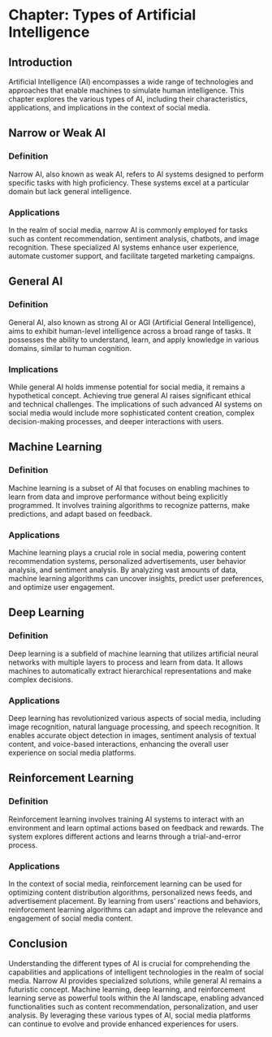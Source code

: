 **Chapter: Types of Artificial Intelligence**
=============================================

Introduction
------------

Artificial Intelligence (AI) encompasses a wide range of technologies and approaches that enable machines to simulate human intelligence. This chapter explores the various types of AI, including their characteristics, applications, and implications in the context of social media.

Narrow or Weak AI
-----------------

### Definition

Narrow AI, also known as weak AI, refers to AI systems designed to perform specific tasks with high proficiency. These systems excel at a particular domain but lack general intelligence.

### Applications

In the realm of social media, narrow AI is commonly employed for tasks such as content recommendation, sentiment analysis, chatbots, and image recognition. These specialized AI systems enhance user experience, automate customer support, and facilitate targeted marketing campaigns.

General AI
----------

### Definition

General AI, also known as strong AI or AGI (Artificial General Intelligence), aims to exhibit human-level intelligence across a broad range of tasks. It possesses the ability to understand, learn, and apply knowledge in various domains, similar to human cognition.

### Implications

While general AI holds immense potential for social media, it remains a hypothetical concept. Achieving true general AI raises significant ethical and technical challenges. The implications of such advanced AI systems on social media would include more sophisticated content creation, complex decision-making processes, and deeper interactions with users.

Machine Learning
----------------

### Definition

Machine learning is a subset of AI that focuses on enabling machines to learn from data and improve performance without being explicitly programmed. It involves training algorithms to recognize patterns, make predictions, and adapt based on feedback.

### Applications

Machine learning plays a crucial role in social media, powering content recommendation systems, personalized advertisements, user behavior analysis, and sentiment analysis. By analyzing vast amounts of data, machine learning algorithms can uncover insights, predict user preferences, and optimize user engagement.

Deep Learning
-------------

### Definition

Deep learning is a subfield of machine learning that utilizes artificial neural networks with multiple layers to process and learn from data. It allows machines to automatically extract hierarchical representations and make complex decisions.

### Applications

Deep learning has revolutionized various aspects of social media, including image recognition, natural language processing, and speech recognition. It enables accurate object detection in images, sentiment analysis of textual content, and voice-based interactions, enhancing the overall user experience on social media platforms.

Reinforcement Learning
----------------------

### Definition

Reinforcement learning involves training AI systems to interact with an environment and learn optimal actions based on feedback and rewards. The system explores different actions and learns through a trial-and-error process.

### Applications

In the context of social media, reinforcement learning can be used for optimizing content distribution algorithms, personalized news feeds, and advertisement placement. By learning from users' reactions and behaviors, reinforcement learning algorithms can adapt and improve the relevance and engagement of social media content.

Conclusion
----------

Understanding the different types of AI is crucial for comprehending the capabilities and applications of intelligent technologies in the realm of social media. Narrow AI provides specialized solutions, while general AI remains a futuristic concept. Machine learning, deep learning, and reinforcement learning serve as powerful tools within the AI landscape, enabling advanced functionalities such as content recommendation, personalization, and user analysis. By leveraging these various types of AI, social media platforms can continue to evolve and provide enhanced experiences for users.
